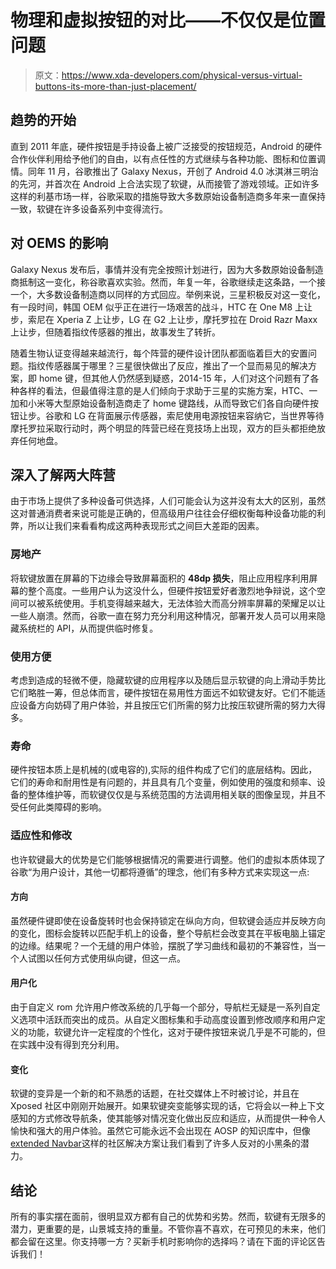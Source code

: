 # 物理和虚拟按钮的对比——不仅仅是位置问题

> 原文：<https://www.xda-developers.com/physical-versus-virtual-buttons-its-more-than-just-placement/>

## 趋势的开始

直到 2011 年底，硬件按钮是手持设备上被广泛接受的按钮规范，Android 的硬件合作伙伴利用给予他们的自由，以有点任性的方式继续与各种功能、图标和位置调情。同年 11 月，谷歌推出了 Galaxy Nexus，开创了 Android 4.0 冰淇淋三明治的先河，并首次在 Android 上合法实现了软键，从而接管了游戏领域。正如许多这样的利基市场一样，谷歌采取的措施导致大多数原始设备制造商多年来一直保持一致，软键在许多设备系列中变得流行。

## 对 OEMS 的影响

Galaxy Nexus 发布后，事情并没有完全按照计划进行，因为大多数原始设备制造商抵制这一变化，称谷歌喜欢实验。然而，年复一年，谷歌继续走这条路，一个接一个，大多数设备制造商以同样的方式回应。举例来说，三星积极反对这一变化，有一段时间，韩国 OEM 似乎正在进行一场艰苦的战斗，HTC 在 One M8 上让步，索尼在 Xperia Z 上让步，LG 在 G2 上让步，摩托罗拉在 Droid Razr Maxx 上让步，但随着指纹传感器的推出，故事发生了转折。

随着生物认证变得越来越流行，每个阵营的硬件设计团队都面临着巨大的安置问题。指纹传感器属于哪里？三星很快做出了反应，推出了一个显而易见的解决方案，即 home 键，但其他人仍然感到疑惑，2014-15 年，人们对这个问题有了各种各样的看法，但最值得注意的是人们倾向于求助于三星的实施方案，HTC、一加和小米等大型原始设备制造商走了 home 键路线，从而导致它们各自向硬件按钮让步。谷歌和 LG 在背面展示传感器，索尼使用电源按钮来容纳它，当世界等待摩托罗拉采取行动时，两个明显的阵营已经在竞技场上出现，双方的巨头都拒绝放弃任何地盘。

## 深入了解两大阵营

由于市场上提供了多种设备可供选择，人们可能会认为这并没有太大的区别，虽然这对普通消费者来说可能是正确的，但高级用户往往会仔细权衡每种设备功能的利弊，所以让我们来看看构成这两种表现形式之间巨大差距的因素。

### 房地产

将软键放置在屏幕的下边缘会导致屏幕面积的 **48dp 损失**，阻止应用程序利用屏幕的整个高度。一些用户认为这没什么，但硬件按钮爱好者激烈地争辩说，这个空间可以被系统使用。手机变得越来越大，无法体验大而高分辨率屏幕的荣耀足以让一些人崩溃。然而，谷歌一直在努力充分利用这种情况，部署开发人员可以用来隐藏系统栏的 API，从而提供临时修复。

### 使用方便

考虑到造成的轻微不便，隐藏软键的应用程序以及随后显示软键的向上滑动手势比它们略胜一筹，但总体而言，硬件按钮在易用性方面远不如软键友好。它们不能适应设备方向妨碍了用户体验，并且按压它们所需的努力比按压软键所需的努力大得多。

### 寿命

硬件按钮本质上是机械的(或电容的),实际的组件构成了它们的底层结构。因此，它们的寿命和耐用性是有问题的，并且具有几个变量，例如使用的强度和频率、设备的整体维护等，而软键仅仅是与系统范围的方法调用相关联的图像呈现，并且不受任何此类障碍的影响。

### 适应性和修改

也许软键最大的优势是它们能够根据情况的需要进行调整。他们的虚拟本质体现了谷歌“为用户设计，其他一切都将遵循”的理念，他们有多种方式来实现这一点:

#### 方向

虽然硬件键即使在设备旋转时也会保持锁定在纵向方向，但软键会适应并反映方向的变化，图标会旋转以匹配手机上的设备，整个导航栏会改变其在平板电脑上锚定的边缘。结果呢？一个无缝的用户体验，摆脱了学习曲线和最初的不兼容性，当一个人试图以任何方式使用纵向键，但这一点。

#### 用户化

由于自定义 rom 允许用户修改系统的几乎每一个部分，导航栏无疑是一系列自定义选项中活跃而突出的成员。从自定义图标集和手动高度设置到修改顺序和用户定义的功能，软键允许一定程度的个性化，这对于硬件按钮来说几乎是不可能的，但在实践中没有得到充分利用。

#### 变化

软键的变异是一个新的和不熟悉的话题，在社交媒体上不时被讨论，并且在 Xposed 社区中刚刚开始展开。如果软键突变能够实现的话，它将会以一种上下文感知的方式修改导航条，使其能够对情况变化做出反应和适应，从而提供一种令人愉快和强大的用户体验。虽然它可能永远不会出现在 AOSP 的知识库中，但像[extended Navbar](https://play.google.com/store/apps/details?id=com.fbarrosoapps.xtendednavbar)这样的社区解决方案让我们看到了许多人反对的小黑条的潜力。

## 结论

所有的事实摆在面前，很明显双方都有自己的优势和劣势。然而，软键有无限多的潜力，更重要的是，山景城支持的重量。不管你喜不喜欢，在可预见的未来，他们都会留在这里。你支持哪一方？买新手机时影响你的选择吗？请在下面的评论区告诉我们！